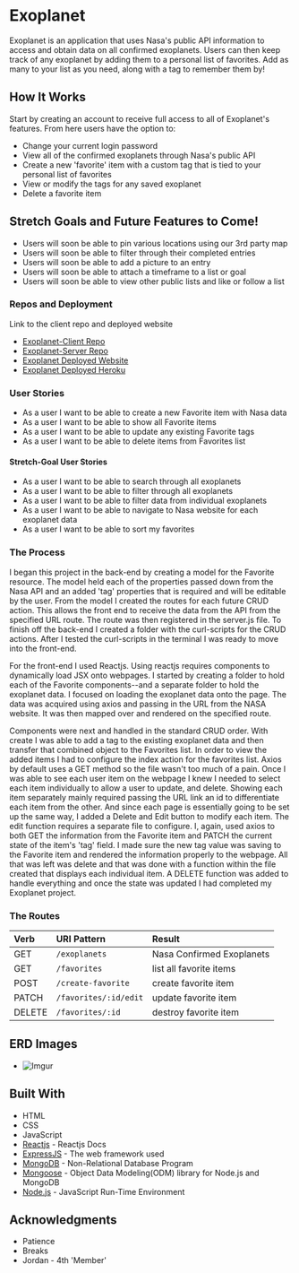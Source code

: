 # Exoplanet

Exoplanet is an application that uses Nasa's public API information to access and obtain
data on all confirmed exoplanets. Users can then keep track of any exoplanet by adding them
to a personal list of favorites. Add as many to your list as you need, along with a tag to
remember them by!

## How It Works

Start by creating an account to receive full access to all of Exoplanet's features. From here users have the option to:
* Change your current login password
* View all of the confirmed exoplanets through Nasa's public API
* Create a new 'favorite' item with a custom tag that is tied to your personal list of favorites
* View or modify the tags for any saved exoplanet
* Delete a favorite item

## Stretch Goals and Future Features to Come!

* Users will soon be able to pin various locations using our 3rd party map
* Users will soon be able to filter through their completed entries
* Users will soon be able to add a picture to an entry
* Users will soon be able to attach a timeframe to a list or goal
* Users will soon be able to view other public lists and like or follow a list

### Repos and Deployment

Link to the client repo and deployed website

* [Exoplanet-Client Repo](https://github.com/MStephen024/exoplanet-capstone-client)
* [Exoplanet-Server Repo](https://github.com/MStephen024/exoplanet-capstone-server)
* [Exoplanet Deployed Website](http://mstephen024.github.io/exoplanet-capstone-client)
* [Exoplanet Deployed Heroku](https://sleepy-caverns-37154.herokuapp.com/)


### User Stories

- As a user I want to be able to create a new Favorite item with Nasa data
- As a user I want to be able to show all Favorite items
- As a user I want to be able to update any existing Favorite tags
- As a user I want to be able to delete items from Favorites list


#### Stretch-Goal User Stories

- As a user I want to be able to search through all exoplanets
- As a user I want to be able to filter through all exoplanets
- As a user I want to be able to filter data from individual exoplanets
- As a user I want to be able to navigate to Nasa website for each exoplanet data
- As a user I want to be able to sort my favorites


### The Process

I began this project in the back-end by creating a model for the Favorite resource. The
model held each of the properties passed down from the Nasa API and an added 'tag'
properties that is required and will be editable by the user. From the model I
created the routes for each future CRUD action. This allows the front end to receive
the data from the API from the specified URL route. The route was then registered
in the server.js file. To finish off the back-end I created a folder with the
curl-scripts for the CRUD actions. After I tested the curl-scripts in the terminal
I was ready to move into the front-end.

For the front-end I used Reactjs. Using reactjs requires components to
dynamically load JSX onto webpages. I started by creating a folder to hold each
of the Favorite components--and a separate folder to hold the exoplanet data. I
focused on loading the exoplanet data onto the page. The data was acquired using
axios and passing in the URL from the NASA website. It was then mapped over and
rendered on the specified route.

Components were next and handled in the standard CRUD order. With create I was able
to add a tag to the existing exoplanet data and then transfer that combined object
to the Favorites list. In order to view the added items I had to configure the
index action for the favorites list. Axios by default uses a GET method so the file
wasn't too much of a pain. Once I was able to see each user item on the webpage I
knew I needed to select each item individually to allow a user to update, and delete.
Showing each item separately mainly required passing the URL link an id to differentiate
each item from the other. And since each page is essentially going to be set up the same
way, I added a Delete and Edit button to modify each item. The edit function requires a
separate file to configure. I, again, used axios to both GET the information from the
Favorite item and PATCH the current state of the item's 'tag' field. I made sure the
new tag value was saving to the Favorite item and rendered the information properly
to the webpage. All that was left was delete and that was done with a function within
the file created that displays each individual item. A DELETE function was added to
handle everything and once the state was updated I had completed my Exoplanet project.


### The Routes

| Verb   | URI Pattern  | Result |
|:-------|:-------------|:------------------|
| GET    | `/exoplanets`     | Nasa Confirmed Exoplanets    |
| GET    | `/favorites`     | list all favorite items    |
| POST   | `/create-favorite`     | create favorite item       |
| PATCH  | `/favorites/:id/edit` | update favorite item       |
| DELETE | `/favorites/:id` | destroy favorite item      |


## ERD Images
* ![Imgur](https://i.imgur.com/F2vScXe.jpg)

## Built With

* HTML
* CSS
* JavaScript
* [Reactjs](https://reactjs.org/docs/getting-started.html) - Reactjs Docs
* [ExpressJS](https://expressjs.com/en/api.html) - The web framework used
* [MongoDB](https://docs.mongodb.com/manual/) - Non-Relational Database Program
* [Mongoose](https://mongoosejs.com/docs/) - Object Data Modeling(ODM) library for Node.js and MongoDB
* [Node.js](https://nodejs.org/en/docs/) - JavaScript Run-Time Environment


## Acknowledgments

* Patience
* Breaks
* Jordan - 4th 'Member'
